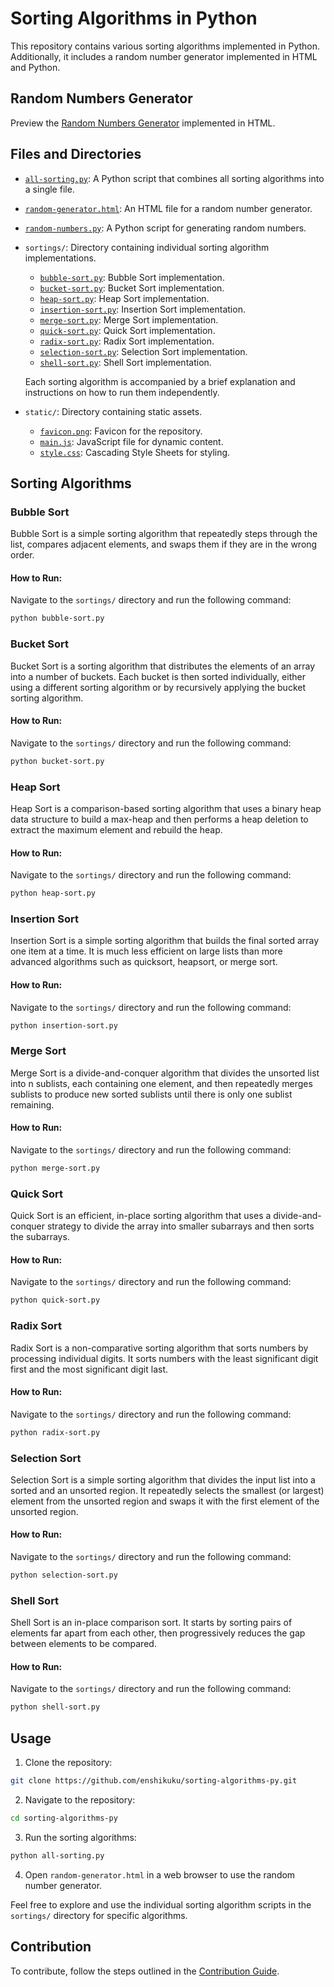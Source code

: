 # Sorting Algorithms in Python

This repository contains various sorting algorithms implemented in Python. Additionally, it includes a random number generator implemented in HTML and Python.

## Random Numbers Generator

Preview the [Random Numbers Generator](https://enshikuku.github.io/sorting-algorithms-py/index.html) implemented in HTML.

## Files and Directories

- [`all-sorting.py`](all-sorting.py): A Python script that combines all sorting algorithms into a single file.
- [`random-generator.html`](random-generator.html): An HTML file for a random number generator.
- [`random-numbers.py`](random-numbers.py): A Python script for generating random numbers.
- `sortings/`: Directory containing individual sorting algorithm implementations.
  - [`bubble-sort.py`](sortings/bubble-sort.py): Bubble Sort implementation.
  - [`bucket-sort.py`](sortings/bucket-sort.py): Bucket Sort implementation.
  - [`heap-sort.py`](sortings/heap-sort.py): Heap Sort implementation.
  - [`insertion-sort.py`](sortings/insertion-sort.py): Insertion Sort implementation.
  - [`merge-sort.py`](sortings/merge-sort.py): Merge Sort implementation.
  - [`quick-sort.py`](sortings/quick-sort.py): Quick Sort implementation.
  - [`radix-sort.py`](sortings/radix-sort.py): Radix Sort implementation.
  - [`selection-sort.py`](sortings/selection-sort.py): Selection Sort implementation.
  - [`shell-sort.py`](sortings/shell-sort.py): Shell Sort implementation.

  Each sorting algorithm is accompanied by a brief explanation and instructions on how to run them independently.

- `static/`: Directory containing static assets.
  - [`favicon.png`](static/favicon.png): Favicon for the repository.
  - [`main.js`](static/main.js): JavaScript file for dynamic content.
  - [`style.css`](static/style.css): Cascading Style Sheets for styling.

## Sorting Algorithms

### Bubble Sort
Bubble Sort is a simple sorting algorithm that repeatedly steps through the list, compares adjacent elements, and swaps them if they are in the wrong order.

#### How to Run:
Navigate to the `sortings/` directory and run the following command:

```bash
python bubble-sort.py
```

### Bucket Sort
Bucket Sort is a sorting algorithm that distributes the elements of an array into a number of buckets. Each bucket is then sorted individually, either using a different sorting algorithm or by recursively applying the bucket sorting algorithm.

#### How to Run:
Navigate to the `sortings/` directory and run the following command:

```bash
python bucket-sort.py
```

### Heap Sort
Heap Sort is a comparison-based sorting algorithm that uses a binary heap data structure to build a max-heap and then performs a heap deletion to extract the maximum element and rebuild the heap.

#### How to Run:
Navigate to the `sortings/` directory and run the following command:

```bash
python heap-sort.py
```

### Insertion Sort
Insertion Sort is a simple sorting algorithm that builds the final sorted array one item at a time. It is much less efficient on large lists than more advanced algorithms such as quicksort, heapsort, or merge sort.

#### How to Run:
Navigate to the `sortings/` directory and run the following command:

```bash
python insertion-sort.py
```

### Merge Sort
Merge Sort is a divide-and-conquer algorithm that divides the unsorted list into n sublists, each containing one element, and then repeatedly merges sublists to produce new sorted sublists until there is only one sublist remaining.

#### How to Run:
Navigate to the `sortings/` directory and run the following command:

```bash
python merge-sort.py
```

### Quick Sort
Quick Sort is an efficient, in-place sorting algorithm that uses a divide-and-conquer strategy to divide the array into smaller subarrays and then sorts the subarrays.

#### How to Run:
Navigate to the `sortings/` directory and run the following command:

```bash
python quick-sort.py
```

### Radix Sort
Radix Sort is a non-comparative sorting algorithm that sorts numbers by processing individual digits. It sorts numbers with the least significant digit first and the most significant digit last.

#### How to Run:
Navigate to the `sortings/` directory and run the following command:

```bash
python radix-sort.py
```

### Selection Sort
Selection Sort is a simple sorting algorithm that divides the input list into a sorted and an unsorted region. It repeatedly selects the smallest (or largest) element from the unsorted region and swaps it with the first element of the unsorted region.

#### How to Run:
Navigate to the `sortings/` directory and run the following command:

```bash
python selection-sort.py
```

### Shell Sort
Shell Sort is an in-place comparison sort. It starts by sorting pairs of elements far apart from each other, then progressively reduces the gap between elements to be compared.

#### How to Run:
Navigate to the `sortings/` directory and run the following command:

```bash
python shell-sort.py
```

## Usage

1. Clone the repository:

```bash
git clone https://github.com/enshikuku/sorting-algorithms-py.git
```

2. Navigate to the repository:

```bash
cd sorting-algorithms-py
```

3. Run the sorting algorithms:

```bash
python all-sorting.py
```

4. Open `random-generator.html` in a web browser to use the random number generator.

Feel free to explore and use the individual sorting algorithm scripts in the `sortings/` directory for specific algorithms.

## Contribution

To contribute, follow the steps outlined in the [Contribution Guide](CONTRIBUTING.md).
